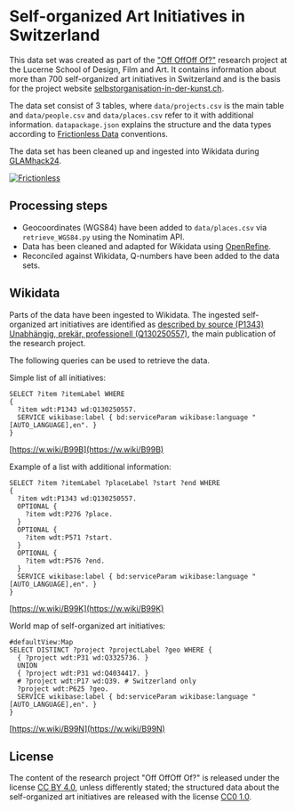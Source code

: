 # Self-organized Art Initiatives in Switzerland

This data set was created as part of the ["Off OffOff Of?"](https://www.hslu.ch/en/lucerne-university-of-applied-sciences-and-arts/research/projects/detail/?pid=1045) research project at the Lucerne School of Design, Film and Art. It contains information about more than 700 self-organized art initiatives in Switzerland and is the basis for the project website [selbstorganisation-in-der-kunst.ch](https://selbstorganisation-in-der-kunst.ch).

The data set consist of 3 tables, where `data/projects.csv` is the main table and `data/people.csv` and `data/places.csv` refer to it with additional information. `datapackage.json` explains the structure and the data types according to [Frictionless Data](https://frictionlessdata.io) conventions.

The data set has been cleaned up and ingested into Wikidata during [GLAMhack24](https://opendata.ch/de/events/glamhack24/).

[![Frictionless](https://github.com/birk/swiss-art-initiatives/actions/workflows/frictionless.yaml/badge.svg)](https://repository.frictionlessdata.io/pages/dashboard.html?user=birk&repo=swiss-art-initiatives&flow=frictionless)

## Processing steps

- Geocoordinates (WGS84) have been added to `data/places.csv` via `retrieve_WGS84.py` using the Nominatim API.
- Data has been cleaned and adapted for Wikidata using [OpenRefine](https://openrefine.org).
- Reconciled against Wikidata, Q-numbers have been added to the data sets.

## Wikidata

Parts of the data have been ingested to Wikidata. The ingested self-organized art initiatives are identified as [described by source (P1343)](http://www.wikidata.org/entity/P1343) [Unabhängig, prekär, professionell (Q130250557)](http://www.wikidata.org/entity/Q130250557), the main publication of the research project.

The following queries can be used to retrieve the data.

Simple list of all initiatives:

```SPARQL
SELECT ?item ?itemLabel WHERE
{
  ?item wdt:P1343 wd:Q130250557.
  SERVICE wikibase:label { bd:serviceParam wikibase:language "[AUTO_LANGUAGE],en". }
}
```

[https://w.wiki/B99B](https://w.wiki/B99B)

Example of a list with additional information:

```SPARQL
SELECT ?item ?itemLabel ?placeLabel ?start ?end WHERE
{
  ?item wdt:P1343 wd:Q130250557.
  OPTIONAL {
    ?item wdt:P276 ?place.
  }
  OPTIONAL {
    ?item wdt:P571 ?start.
  }
  OPTIONAL {
    ?item wdt:P576 ?end.
  }
  SERVICE wikibase:label { bd:serviceParam wikibase:language "[AUTO_LANGUAGE],en". }
}
```

[https://w.wiki/B99K](https://w.wiki/B99K)

World map of self-organized art initiatives:

```SPARQL
#defaultView:Map
SELECT DISTINCT ?project ?projectLabel ?geo WHERE {
  { ?project wdt:P31 wd:Q3325736. }
  UNION
  { ?project wdt:P31 wd:Q4034417. }
  # ?project wdt:P17 wd:Q39. # Switzerland only
  ?project wdt:P625 ?geo.
  SERVICE wikibase:label { bd:serviceParam wikibase:language "[AUTO_LANGUAGE],en". }
}
```

[https://w.wiki/B99N](https://w.wiki/B99N)

## License

The content of the research project "Off OffOff Of?" is released under the license [CC BY 4.0](https://creativecommons.org/licenses/by/4.0/), unless differently stated; the structured data about the self-organized art initiatives are released with the license [CC0 1.0](https://creativecommons.org/publicdomain/zero/1.0/).

